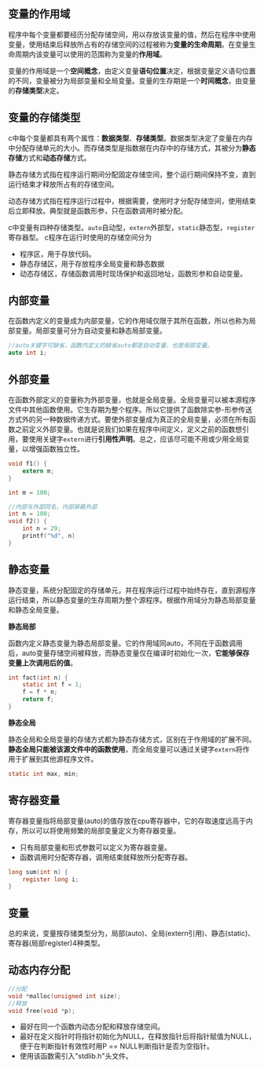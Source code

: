 ## 变量的作用域

程序中每个变量都要经历分配存储空间，用以存放该变量的值，然后在程序中使用变量，使用结束后释放所占有的存储空间的过程被称为**变量的生命周期**。在变量生命周期内该变量可以使用的范围称为变量的**作用域**。

变量的作用域是一个**空间概念**，由定义变量**语句位置**决定，根据变量定义语句位置的不同，变量被分为局部变量和全局变量。变量的生存期是一个**时间概念**，由变量的**存储类型**决定。

## 变量的存储类型

c中每个变量都具有两个属性：**数据类型**、**存储类型**。数据类型决定了变量在内存中分配存储单元的大小。而存储类型是指数据在内存中的存储方式，其被分为**静态存储**方式和**动态存储**方式。

静态存储方式指在程序运行期间分配固定存储空间，整个运行期间保持不变，直到运行结束才释放所占有的存储空间。

动态存储方式指在程序运行过程中，根据需要，使用时才分配存储空间，使用结束后立即释放。典型就是函数形参，只在函数调用时被分配。

c中变量有四种存储类型。`auto`自动型，`extern`外部型，`static`静态型，`register`寄存器型。
c程序在运行时使用的存储空间分为

* 程序区，用于存放代码。
* 静态存储区，用于存放程序全局变量和静态数据
* 动态存储区，存储函数调用时现场保护和返回地址，函数形参和自动变量。

## 内部变量

在函数内定义的变量成为内部变量，它的作用域仅限于其所在函数，所以也称为局部变量。局部变量可分为自动变量和静态局部变量。

```c
//auto关键字可缺省，函数内定义的缺省auto都是自动变量，也是局部变量。
auto int i;
```

## 外部变量

在函数外部定义的变量称为外部变量，也就是全局变量。全局变量可以被本源程序文件中其他函数使用。它生存期为整个程序。所以它提供了函数除实参-形参传送方式外的另一种数据传递方式。要使外部变量成为真正的全局变量，必须在所有函数之前定义外部变量。也就是说我们如果在程序中间定义，定义之前的函数想引用，要使用关键字`extern`进行**引用性声明**。总之，应该尽可能不用或少用全局变量，以增强函数独立性。

```c
void f1() {
	extern m;
}

int m = 100;

//内部与外部同名，内部屏蔽外部
int n = 100;
void f2() {
	int n = 29;
	printf("%d", n)
}
```

## 静态变量

静态变量，系统分配固定的存储单元，并在程序运行过程中始终存在，直到源程序运行结束，所以静态变量的生存周期为整个源程序。根据作用域分为静态局部变量和静态全局变量。

**静态局部**

函数内定义静态变量为静态局部变量。它的作用域同auto，不同在于函数调用后，auto变量存储空间被释放，而静态变量仅在编译时初始化一次，**它能够保存变量上次调用后的值**。

```c
int fact(int n) {
	static int f = 1;
	f = f * n;
	return f;
}
```

**静态全局**

静态全局和全局变量的存储方式都为静态存储方式，区别在于作用域的扩展不同。**静态全局只能被该源文件中的函数使用**，而全局变量可以通过关键字`extern`将作用于扩展到其他源程序文件。

```c
static int max, min;
```

## 寄存器变量

寄存器变量指将局部变量(auto)的值存放在cpu寄存器中，它的存取速度远高于内存，所以可以将使用频繁的局部变量定义为寄存器变量。

* 只有局部变量和形式参数可以定义为寄存器变量。
* 函数调用时分配寄存器，调用结束就释放所分配寄存器。

```c
long sum(int n) {
	register long i;
}
```

## 变量

总的来说，变量按存储类型分为，局部(auto)、全局(extern引用)、静态(static)、寄存器(局部register)4种类型。

## 动态内存分配

```c
//分配
void *malloc(unsigned int size);
//释放
void free(void *p);
```

* 最好在同一个函数内动态分配和释放存储空间。
* 最好在定义指针时将指针初始化为NULL，在释放指针后将指针赋值为NULL，便于在判断指针有效性时用P == NULL判断指针是否为空指针。
* 使用该函数需引入"stdlib.h"头文件。
